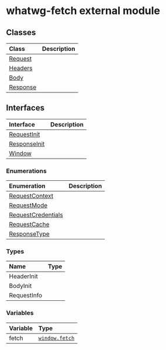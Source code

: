 # whatwg-fetch external module



## Classes

| Class	   |  Description |
|:-------------|:---------------|
| [Request](./whatwg-fetch/request.md)     |  |
| [Headers](./whatwg-fetch/headers.md)     |  |
| [Body](./whatwg-fetch/body.md)     |  |
| [Response](./whatwg-fetch/response.md)     |  |



## Interfaces

| Interface	   |  Description |
|:-------------|:---------------|
| [RequestInit](./whatwg-fetch/requestinit.md)   |   |
| [ResponseInit](./whatwg-fetch/responseinit.md)   |   |
| [Window](./whatwg-fetch/window.md)   |   |



### Enumerations

| Enumeration	   | Description|
|:-----------|:------------|
|[RequestContext](./whatwg-fetch/requestcontext.md)    |  |
|[RequestMode](./whatwg-fetch/requestmode.md)    |  |
|[RequestCredentials](./whatwg-fetch/requestcredentials.md)    |  |
|[RequestCache](./whatwg-fetch/requestcache.md)    |  |
|[ResponseType](./whatwg-fetch/responsetype.md)    |  |


### Types

| Name	   |  Type |
|:-----------|:------------|
|HeaderInit   |  |
|BodyInit   |  |
|RequestInfo   |  |



### Variables

| Variable	   | Type|
|:-----------|:------------|
|fetch   | [`window.fetch`](../whatwg-fetch/window.md#fetch) |

